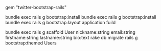 gem "twitter-bootstrap-rails"

bundle exec rails g bootstrap:install
bundle exec rails g bootstrap:install
bundle exec rails g bootstrap:layout application fuild

bundle exec rails g scaffold User nickname:string email:string firstname:string lastname:string bio:text
rake db:migrate
rails g bootstrap:themed Users